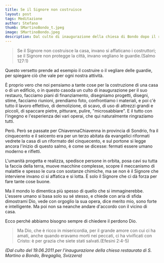 ```yaml
---
title: Se il Signore non costruisce
layout: post
tags: Meditazione
author: Stefano
thumb: SMartinoBondo_t.jpeg
image: SMartinoBondo.jpeg
description: Dal culto di inaugurazione della chiesa di Bondo dopo il restauro
---
```


>Se il Signore non costruisce la casa, invano si affaticano i costruttori; se il Signore non protegge la città, invano vegliano le guardie.(Salmo 127:1)

Questo versetto prende ad esempio il costruire o il vegliare delle guardie, per spiegare ciò che vale per ogni nostra attività.

È proprio vero che noi pensiamo a tante cose per la costruzione di una casa o di un edificio, o in questo caso<fn>da un culto di inaugurazione</fn> per il suo restauro, facciamo piani di finanziamento, disegniamo progetti, disegni, stime, facciamo riunioni, prendiamo foto, confrontiamo i materiali, e poi c'è tutto il lavoro effettivo, di demolizione, di scavo, di uso di attrezzi grandi e piccoli, di spaccare pietre, pitturare, pulire, "microsabbiare". E il tutto con l'ingegno e l'esperienza dei vari operai, che qui naturalmente ringraziamo tutti.

Però. Però se passate per Chiavenna<fn>Chiavenna in provincia di Sondrio, fra il cinquecento e il seicento era per un terzo abitata da evangelici riformati</fn> vedrete la casa di un riformato del cinquecento, e sul portone si legge ancora l'inizio di questo salmo, è come se dicesse: fermati essere umano moderno e rifletti.

L'umanità progetta e realizza, spedisce persone in orbita, posa cavi su tutta la faccia della terra, muove macchine complesse, scopre il meccanismo di malattie e spesso le cura con sostanze chimiche, ma se non è il Signore che interviene invano ci si affatica e si lotta. È solo il Signore che ci dà forza per fare tante cose buone.

Ma il mondo lo dimentica più spesso di quello che si immaginerebbe. L'essere umano si basa solo su sé stesso, e chiede con aria di sfida dimostrami Dio, vede con orgoglio la sua opera, dice merito mio, sono forte e intelligente. Ma poi non sa neanche andare d'accordo con il vicino di casa.

Ecco perché abbiamo bisogno sempre di chiedere il perdono Dio.

> Ma Dio, che è ricco in misericordia, per il grande amore con cui ci ha amati, anche quando eravamo morti nei peccati, ci ha vivificati con Cristo: è per grazia che siete stati salvati.(Efesini 2:4-5)

<em>(Dal culto del 19.06.2011 per l'inaugurazione della chiesa restaurata di S. Martino a Bondo, Bregaglia, Svizzera)</em>
